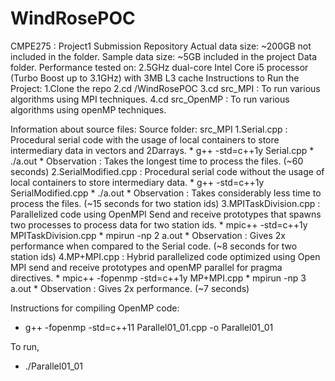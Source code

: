 # WindRosePOC
CMPE275 : Project1 Submission Repository
Actual data size: ~200GB not included in the folder.
Sample data size: ~5GB included in the project Data folder.
Performance tested on: 2.5GHz dual-core Intel Core i5 processor (Turbo Boost up to 3.1GHz) with 3MB L3 cache
Instructions to Run the Project:
   1.Clone the repo
   2.cd /WindRosePOC
   3.cd src_MPI : To run various algorithms using MPI techniques.
   4.cd src_OpenMP : To run various algorithms using openMP techniques.
   
Information about source files:
Source folder: src_MPI
   1.Serial.cpp : Procedural serial code with the usage of local containers to store intermediary data in vectors and 2Darrays. 
      * g++ -std=c++1y Serial.cpp
      * ./a.out
      * Observation : Takes the longest time to process the files. (~60 seconds)
   2.SerialModified.cpp : Procedural serial code without the usage of local containers to store intermediary data.
      * g++ -std=c++1y SerialModified.cpp
      * ./a.out
      * Observation : Takes considerably less time to process the files. (~15 seconds for two station ids)
   3.MPITaskDivision.cpp : Parallelized code using OpenMPI Send and receive prototypes that spawns two processes to process data                            for two station ids.
      * mpic++ -std=c++1y MPITaskDivision.cpp
      * mpirun -np 2 a.out
      * Observation : Gives 2x performance when compared to the Serial code. (~8 seconds for two station ids)
   4.MP+MPI.cpp : Hybrid parallelized code optimized using Open MPI send and receive prototypes and openMP parallel for pragma                    directives.
      * mpic++ -fopenmp -std=c++1y MP+MPI.cpp
      * mpirun -np 3 a.out
      * Observation : Gives 2x performance. (~7 seconds)

Instructions for compiling OpenMP code:

* g++ -fopenmp -std=c++11 Parallel01_01.cpp -o Parallel01_01

To run,

 * ./Parallel01_01
